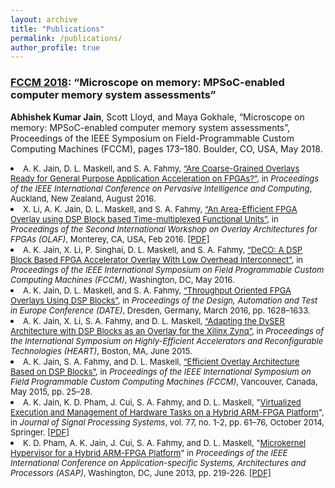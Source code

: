 ```yaml
---
layout: archive
title: "Publications"
permalink: /publications/
author_profile: true
---
```


<h3 id="fccm2018"><a href="" id="fpl2018"><span class="twbs"><span class="badge badge-primary" style="border: none;">FCCM 2018</span></span></a>: “Microscope on memory: MPSoC-enabled computer memory system assessments”</h3>
<p><strong>Abhishek Kumar Jain</strong>, Scott Lloyd, and Maya Gokhale, 
“Microscope on memory: MPSoC-enabled computer memory system assessments”, Proceedings of the IEEE Symposium on Field-Programmable Custom Computing Machines (FCCM), pages 173–180. Boulder, CO, USA, May 2018.</p>

<li><font size ="2">A. K. Jain, D. L. Maskell, and S. A. Fahmy, <a href="http://www3.ntu.edu.sg/home2012/abhishek013/files/papers/picom2016-jain.pdf">“Are Coarse-Grained Overlays Ready for General Purpose Application Acceleration on FPGAs?”</a>, in <em>Proceedings of the IEEE International Conference on Pervasive Intelligence and Computing</em>, Auckland, New Zealand, August 2016.</font></li>
 
<li><font size ="2">X. Li, A. K. Jain, D. L. Maskell, and S. A. Fahmy, <a href="http://arxiv.org/html/1605.08149">“An Area-Efficient FPGA Overlay using DSP Block based Time-multiplexed Functional Units”</a>, in <em>Proceedings of the Second International Workshop on Overlay Architectures for FPGAs (OLAF)</em>, Monterey, CA, USA, Feb 2016. <a href="https://arxiv.org/ftp/arxiv/papers/1606/1606.06460.pdf">[PDF]</a></font></li>
	
<li><font size ="2">A. K. Jain, X. Li, P. Singhai, D. L. Maskell, and S. A. Fahmy, <a href="http://www.warwick.ac.uk/fac/sci/eng/staff/saf/papers/fccm2016-jain.pdf">“DeCO: A DSP Block Based FPGA Accelerator Overlay With Low Overhead Interconnect”</a>, in <em>Proceedings of the IEEE International Symposium on Field Programmable Custom Computing Machines (FCCM)</em>, Washington, DC, May 2016.</font></li>
	
<li><font size ="2">A. K. Jain, D. L. Maskell, and S. A. Fahmy, <a href="http://www.warwick.ac.uk/fac/sci/eng/staff/saf/papers/date2016-jain.pdf">“Throughput Oriented FPGA Overlays Using DSP Blocks”</a>, in <em>Proceedings of the Design, Automation and Test in Europe Conference (DATE)</em>, Dresden, Germany, March 2016, pp. 1628–1633.</font></li>
 
<li><font size ="2">A. K. Jain, X. Li, S. A. Fahmy, and D. L. Maskell, <a href="http://www.warwick.ac.uk/fac/sci/eng/staff/saf/papers/heart2015-jain.pdf">“Adapting the DySER Architecture with DSP Blocks as an Overlay for the Xilinx Zynq”</a>, in <em>Proceedings of the International Symposium on Highly-Efficient Accelerators and Reconfigurable Technologies (HEART)</em>, Boston, MA, June 2015.</font></li>
 
<li><font size ="2">A. K. Jain, S. A. Fahmy, and D. L. Maskell, <a href="http://www.warwick.ac.uk/fac/sci/eng/staff/saf/papers/fccm2015-jain.pdf">“Efficient Overlay Architecture Based on DSP Blocks”</a>, in <em>Proceedings of the IEEE International Symposium on Field Programmable Custom Computing Machines (FCCM)</em>, Vancouver, Canada, May 2015, pp. 25–28.</font></li> 
  
<li><font size ="2">A. K. Jain, K. D. Pham, J. Cui, S. A. Fahmy, and D. L. Maskell, "<a href="http://link.springer.com/article/10.1007/s11265-014-0884-1">Virtualized Execution and Management of Hardware Tasks on a Hybrid ARM-FPGA Platform</a>", in <em>Journal of Signal Processing Systems</em>, vol. 77, no. 1-2, pp. 61–76, October 2014, Springer. <a href="http://www3.ntu.edu.sg/home2012/abhishek013/files/papers/jsps2014-jain.pdf">[PDF]</a></font></li>

<li><font size ="2">K. D. Pham, A. K. Jain, J. Cui, S. A. Fahmy, and D. L. Maskell, "<a href="http://goo.gl/SWYdYr">Microkernel Hypervisor for a Hybrid ARM-FPGA Platform</a>" in <em>Proceedings of the IEEE International Conference on Application-specific Systems, Architectures and Processors (ASAP)</em>, Washington, DC, June 2013, pp. 219-226. <a href="http://www3.ntu.edu.sg/home2012/abhishek013/files/papers/asap2013-khoa.pdf">[PDF]</a></font</li>


